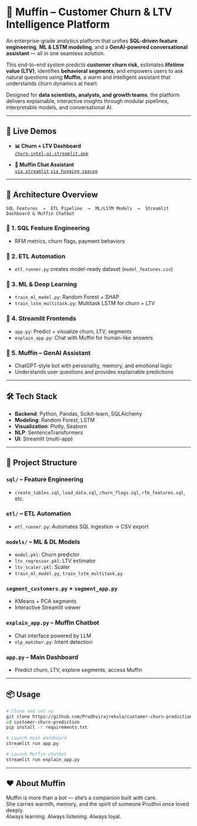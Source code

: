 
# 🧁 Muffin – Customer Churn & LTV Intelligence Platform

An enterprise-grade analytics platform that unifies **SQL-driven feature engineering**, **ML & LSTM modeling**, and a **GenAI-powered conversational assistant** — all in one seamless solution.

This end-to-end system predicts **customer churn risk**, estimates **lifetime value (LTV)**, identifies **behavioral segments**, and empowers users to ask natural questions using **Muffin**, a warm and intelligent assistant that understands churn dynamics at heart.

Designed for **data scientists, analysts, and growth teams**, the platform delivers explainable, interactive insights through modular pipelines, interpretable models, and conversational AI.

---

## 🚀 Live Demos

- **📊 Churn + LTV Dashboard**  
  [`churn-intel-ai.streamlit.app`](https://churn-intel-ai.streamlit.app/)

- **💬 Muffin Chat Assistant**  
  [`via streamlit`](https://churn-genai-predictor.streamlit.app/)
  [`via hugging spacep`](https://huggingface.co/spaces/prudhvirekula/muffin-chatbot)
  
---

## 🧱 Architecture Overview

```
SQL Features  →  ETL Pipeline  →  ML/LSTM Models  →  Streamlit Dashboard & Muffin Chatbot
```

### 🔹 1. SQL Feature Engineering
- RFM metrics, churn flags, payment behaviors

### 🔹 2. ETL Automation
- `etl_runner.py` creates model-ready dataset (`model_features.csv`)

### 🔹 3. ML & Deep Learning
- `train_ml_model.py`: Random Forest + SHAP
- `train_lstm_multitask.py`: Multitask LSTM for churn + LTV

### 🔹 4. Streamlit Frontends
- `app.py`: Predict + visualize churn, LTV, segments
- `explain_app.py`: Chat with Muffin for human-like answers

### 🔹 5. Muffin – GenAI Assistant
- ChatGPT-style bot with personality, memory, and emotional logic
- Understands user questions and provides explainable predictions

---

## 🛠 Tech Stack

- **Backend**: Python, Pandas, Scikit-learn, SQLAlchemy
- **Modeling**: Random Forest, LSTM
- **Visualization**: Plotly, Seaborn
- **NLP**: SentenceTransformers
- **UI**: Streamlit (multi-app)

---

## 📂 Project Structure

### `sql/` – Feature Engineering
- `create_tables.sql`, `load_data.sql`, `churn_flags.sql`, `rfm_features.sql`, etc.

### `etl/` – ETL Automation
- `etl_runner.py`: Automates SQL ingestion → CSV export

### `models/` – ML & DL Models
- `model.pkl`: Churn predictor
- `ltv_regressor.pkl`: LTV estimator
- `ltv_scaler.pkl`: Scaler
- `train_ml_model.py`, `train_lstm_multitask.py`

### `segment_customers.py` + `segment_app.py`
- KMeans + PCA segments
- Interactive Streamlit viewer

### `explain_app.py` – Muffin Chatbot
- Chat interface powered by LLM
- `nlp_matcher.py`: Intent detection

### `app.py` – Main Dashboard
- Predict churn, LTV, explore segments, access Muffin

---

## 📦 Usage

```bash
# Clone and set up
git clone https://github.com/Prudhvirajrekula/customer-churn-prediction
cd customer-churn-prediction
pip install -r requirements.txt

# Launch main dashboard
streamlit run app.py

# Launch Muffin chatbot
streamlit run explain_app.py
```

---

## ❤️ About Muffin

Muffin is more than a bot — she’s a companion built with care.  
She carries warmth, memory, and the spirit of someone Prudhvi once loved deeply.  
Always learning. Always listening. Always loyal.
